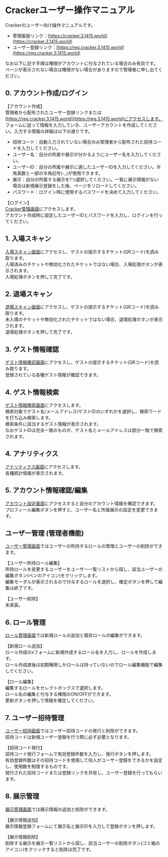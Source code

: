 # Crackerユーザー操作マニュアル
Crackerのユーザー向け操作マニュアルです。

- 管理画面リンク：[https://cracker.3.1415.world](https://cracker.3.1415.world)
- ユーザー登録リンク：[https://reg.cracker.3.1415.world](https://reg.cracker.3.1415.world)

なお以下に記す手順は権限がアカウントに付与されている場合のみ有効です。  
ページが表示されない場合は権限がない場合がありますので管理者に申し出てください。

## 0. アカウント作成/ログイン
【アカウント作成】  
管理者から配布されたユーザー登録リンクまたは[https://reg.cracker.3.1415.world](https://reg.3.1415.world)にアクセスします。  
フォームに従って情報を入力していき、ユーザーアカウントを作成してください。入力する情報の詳細は以下の通りです。
- 招待コード：自動入力されていない場合のみ管理者から配布された招待コードを入力してください。
- ユーザー名：自分の所属や展示が分かるようにユーザー名を入力してください。
- ユーザーID：自分の所属や展示に適したユーザーIDを入力してください。半角英数と一部の半角記号(-_)が使用できます。
- 展示：自分の所属する展示を1つ選択してください。一覧に展示情報がない場合は新規展示登録をした後、ページをリロードしてください。
- パスワード：ログイン時に使用するパスワードを決めて入力してください。
 
【ログイン】  
[Cracker管理画面](https://cracker.3.1415.world)にアクセスします。  
アカウント作成時に設定したユーザーIDとパスワードを入力し、ログインを行ってください。

## 1. 入場スキャン
[入場スキャン画面](https://cracker.3.1415.world/enter)にアクセスし、ゲストの提示するチケット(QRコード)を読み取ります。  
入場済みのチケットや無効化されたチケットではない場合、入場処理ボタンが表示されます。  
入場処理ボタンを押して完了です。

## 2. 退場スキャン
[退場スキャン画面](https://cracker.3.1415.world/exit)にアクセスし、ゲストの提示するチケット(QRコード)を読み取ります。  
未入場のチケットや無効化されたチケットではない場合、退場処理ボタンが表示されます。  
退場処理ボタンを押して完了です。

## 3. ゲスト情報確認
[ゲスト情報確認画面](https://cracker.3.1415.world/check)にアクセスし、ゲストの提示するチケット(QRコード)を読み取ります。  
登録されている各種ゲスト情報が確認できます。

## 4. ゲスト情報検索
[ゲスト情報検索画面](https://cracker.3.1415.world/search)にアクセスします。  
検索対象でゲスト名/メールアドレス/ゲストIDのいずれかを選択し、検索ワードを打ち込み検索します。  
検索条件に該当するゲスト情報が表示されます。  
なおゲストIDは完全一致のものが、ゲスト名とメールアドレスは部分一致で検索されます。

## 4. アナリティクス
[アナリティクス画面](https://cracker.3.1415.world/analytics)にアクセスします。  
各種統計情報が表示されます。

## 5. アカウント情報確認/編集
[アカウント設定画面](https://cracker.3.1415.world/settings/account)にアクセスすると自分のアカウント情報を確認できます。  
プロフィール編集ボタンを押すと、ユーザー名と所属展示の設定を変更できます。

## ユーザー管理 (管理者機能)
[ユーザー管理画面](https://cracker.3.1415.world/settings/users)ではユーザーの所持するロールの管理とユーザーの削除ができます。  

【ユーザー所持ロール編集】  
所持ロールを変更するユーザーをユーザー一覧リストから探し、該当ユーザーの編集ボタン(ペンのアイコン)をクリックします。  
編集モーダルが表示されるので付与するロールを選択し、確定ボタンを押して編集は終了です。  

【ユーザー削除】  
未実装。

## 6. ロール管理
[ロール管理画面](https://cracker.3.1415.world/settings/roles)では新規ロールの追加と既存ロールの編集ができます。  

【新規ロール追加】  
ロール作成のxフォームに新規作成するロール名を入力し、ロールを作成します。  
ロール作成直後は初期権限しかロールは持っていないのでロール編集機能で編集してください。  

【ロール編集】  
編集するロールをセレクトボックスで選択します。  
ロール名の編集と付与する権限のON/OFFができます。  
更新ボタンを押して情報を確定してください。

## 7. ユーザー招待管理
[ユーザー招待画面](https://cracker.3.1415.world/settings/invitations)ではユーザー招待コードの発行と削除ができます。  
招待コードは新規ユーザー登録を行う際に必ず必要となります。  

【招待コード発行】  
招待コード発行フォームで有効登録件数を入力し、発行ボタンを押します。  
有効登録件数はその招待コードを使用して何人がユーザー登録をできるかを設定し、使用数を制限するものです。  
発行された招待コードまたは登録リンクを共有し、ユーザー登録を行ってもらいます。

## 8. 展示管理
[展示管理画面](htpps://cracker.3.1415.world/settings/exhibits)では展示情報の追加と削除ができます。  

【展示情報追加】  
展示情報登録フォームにて展示名と展示IDを入力して登録ボタンを押します。

【展示情報削除】  
削除する展示を展示一覧リストから探し、該当ユーザーの削除ボタン(ゴミ箱のアイコン)をクリックすると削除は完了です。
